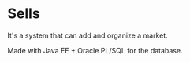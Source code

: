 # Sells

It's a system that can add and organize a market.

Made with Java EE + Oracle PL/SQL for the database.
